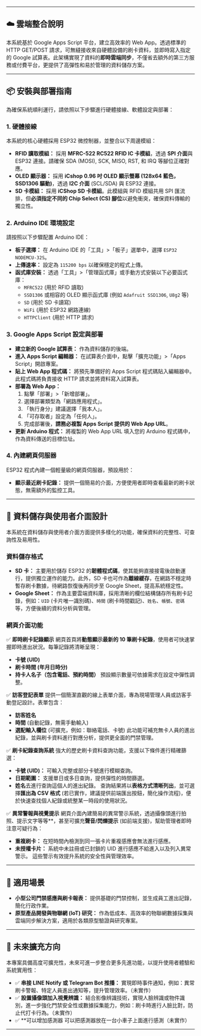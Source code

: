 
---

## ☁️ 雲端整合說明

本系統基於 Google Apps Script 平台，建立高效率的 Web App。透過標準的 HTTP GET/POST 請求，可無縫接收來自硬體設備的刷卡資料，並即時寫入指定的 Google 試算表。此架構實現了資料的**即時雲端同步**，不僅省去額外的第三方服務或付費平台，更提供了高彈性和易於管理的資料儲存方案。

---

## 📦 安裝與部署指南

為確保系統順利運行，請依照以下步驟進行硬體接線、軟體設定與部署：

### 1. 硬體接線

本系統的核心硬體採用 ESP32 微控制器，並整合以下周邊模組：

* **RFID 讀取模組：** 採用 **MFRC-522 RC522 RFID IC 卡模組**，透過 **SPI 介面**與 ESP32 連接。請確保 SDA (MOSI), SCK, MISO, RST, 和 IRQ 等腳位正確對應。
* **OLED 顯示器：** 採用 **iCshop 0.96 吋 OLED 顯示螢幕 (128x64 藍色，SSD1306 驅動)**，透過 **I2C 介面** (SCL/SDA) 與 ESP32 連接。
* **SD 卡模組：** 採用 **iCShop SD 卡模組**。此模組與 RFID 模組共用 SPI 匯流排，但**必須指定不同的 Chip Select (CS) 腳位**以避免衝突，確保資料傳輸的獨立性。

### 2. Arduino IDE 環境設定

請按照以下步驟配置 Arduino IDE：

* **板子選擇：** 在 Arduino IDE 的「工具」>「板子」選單中，選擇 `ESP32 NODEMCU-32S`。
* **上傳速率：** 設定為 `115200 bps` 以確保穩定的程式上傳。
* **函式庫安裝：** 透過「工具」>「管理函式庫」或手動方式安裝以下必要函式庫：
    * `MFRC522` (用於 RFID 讀取)
    * `SSD1306` 或相容的 OLED 顯示函式庫 (例如 `Adafruit SSD1306`, `U8g2` 等)
    * `SD` (用於 SD 卡讀寫)
    * `WiFi` (用於 ESP32 網路連線)
    * `HTTPClient` (用於 HTTP 請求)

### 3. Google Apps Script 設定與部署

* **建立新的 Google 試算表：** 作為資料儲存的後端。
* **進入 Apps Script 編輯器：** 在試算表介面中，點擊「擴充功能」>「Apps Script」開啟專案。
* **貼上 Web App 程式碼：** 將預先準備好的 Apps Script 程式碼貼入編輯器中。此程式碼將負責接收 HTTP 請求並將資料寫入試算表。
* **部署為 Web App：**
    1.  點擊「部署」>「新增部署」。
    2.  選擇部署類型為「網路應用程式」。
    3.  「執行身分」建議選擇「我本人」。
    4.  「可存取者」設定為「任何人」。
    5.  完成部署後，**請務必複製 Apps Script 提供的 Web App URL**。
* **更新 Arduino 程式：** 將複製的 Web App URL 填入您的 Arduino 程式碼中，作為資料傳送的目標位址。

### 4. 內建網頁伺服器

ESP32 程式內建一個輕量級的網頁伺服器，預設用於：

* **顯示最近刷卡記錄：** 提供一個簡易的介面，方便使用者即時查看最新的刷卡狀態，無需額外的監控工具。

---

## 📄 資料儲存與使用者介面設計

本系統在資料儲存與使用者介面方面提供多樣化的功能，確保資料的完整性、可查詢性及易用性。

### 資料儲存格式

* **SD 卡：** 主要用於儲存 ESP32 的**韌體程式碼**，使其能夠直接接電後啟動運行，提供獨立運作的能力。此外，SD 卡也可作為**離線緩存**，在網路不穩定時暫存刷卡數據，待網路恢復後再同步至 Google Sheet，提高系統穩定性。
* **Google Sheet：** 作為主要雲端資料庫，採用清晰的欄位結構儲存所有刷卡記錄，例如：`UID` (卡片唯一識別碼)、`時間` (刷卡時間戳記)、`姓名`、`帳號`、`密碼` 等，方便後續的資料分析與管理。

### 網頁介面功能

✅ **即時刷卡記錄顯示**
網頁首頁將**動態顯示最新的 10 筆刷卡紀錄**，使用者可快速掌握即時進出狀況。每筆記錄將清晰呈現：
* **卡號 (UID)**
* **刷卡時間 (年月日時分)**
* **持卡人名子（包含電話、預約時間）**
預設顯示數量可依據需求在設定中彈性調整。

✅ **訪客登記表單**
提供一個簡潔直觀的線上表單介面，專為現場管理人員或訪客手動登記設計。表單包含：
* **訪客姓名**
* **時間** (自動記錄，無需手動輸入)
* **選配輸入欄位** (可擴充，例如：聯絡電話、卡號)
此功能可補充無卡人員的進出紀錄，並與刷卡資料進行對應分析，提供更全面的門禁管理。

✅ **刷卡紀錄查詢系統**
強大的歷史刷卡資料查詢功能，支援以下條件進行精確篩選：
* **卡號 (UID)：** 可輸入完整或部分卡號進行模糊查詢。
* **日期範圍：** 支援單日或多日查詢，提供彈性的時間篩選。
* **姓名**去進行查詢這個人的進出紀錄。 
查詢結果將以**表格方式清晰列出**，並可選擇**匯出為 CSV 格式** (若已實作，建議提供前端匯出按鈕，簡化操作流程)，便於快速查找個人紀錄或統整某一時段的使用狀況。

✅ **異常警報與視覺提示**
網頁介面內建簡易的異常警示系統，透過攝像頭進行拍照、提示文字等等**，甚至可擴充**聲音/閃爍提示** (如前端支援)，幫助管理者即時注意可疑行為：
* **重複刷卡：** 在短時間內檢測到同一張卡片重複感應會無法進行感應。
* **未授權卡片：** 系統中未註冊或已封鎖的 UID 進行感應不給進入以及列入異常警示。
這些警示有效提升系統的安全性與管理效率。

---

## 🧪 適用場景
* **小型公司門禁感應與刷卡報表：** 提供基礎的門禁控制，並生成員工進出記錄，簡化行政作業。
* **原型產品開發與物聯網 (IoT) 研究：** 作為低成本、高效率的物聯網數據採集與雲端同步解決方案，適用於各類原型驗證與研究專案。
---

## 📌 未來擴充方向

本專案具備高度可擴充性，未來可進一步整合更多先進功能，以提升使用者體驗和系統實用性：
* ✅ **串接 LINE Notify 或 Telegram Bot 推播：** 實現即時事件通知，例如：異常刷卡警報、特定人員進出通知等，提升管理效率。（未實作）
* ✅ **設置攝像頭加入視覺辨識：** 結合影像辨識技術，實現人臉辨識或物件識別，進一步強化門禁安全性或數據採集能力，例如：刷卡時進行人臉比對，防止代打卡行為。（未實作）
* ✅ **可以增加感測器 可以把感測器放在一台小車子上面進行感測（未實作）
---
